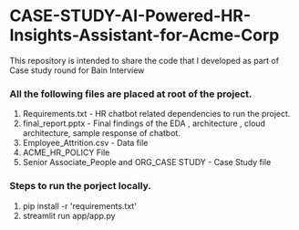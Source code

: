 # CASE-STUDY-AI-Powered-HR-Insights-Assistant-for-Acme-Corp
This repository is intended to share the code that I developed as part of Case study round for Bain Interview

### All the following files are placed at root of the project.

1) Requirements.txt - HR chatbot related dependencies to run the project.
2) final_report.pptx - Final findings of the EDA , architecture , cloud architecture, sample response of chatbot.
3) Employee_Attrition.csv - Data file 
4) ACME_HR_POLICY File
5) Senior Associate_People and ORG_CASE STUDY - Case Study file

### Steps to run the porject locally.
1) pip install -r 'requirements.txt'
2) streamlit run app/app.py